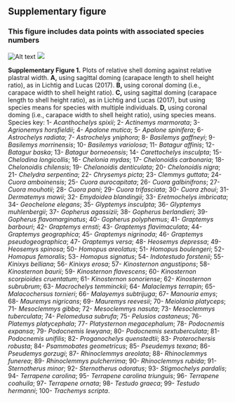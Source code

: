 ## Supplementary figure

### This figure includes data points with associated species numbers


![Alt text](./https://github.com/G-Hermanson/Reply_shell_measurements_LL2017/blob/main/data/Lichtig_and_Lucas_data_plot_supplementary_version.svg)
<img src="./https://github.com/G-Hermanson/Reply_shell_measurements_LL2017/blob/main/data/Lichtig_and_Lucas_data_plot_supplementary_version.svg">

**Supplementary Figure 1.** Plots of relative shell doming against relative plastral width. **A,** using sagittal doming (carapace length to shell height ratio), as in Lichtig and Lucas (2017). **B,** using coronal doming (i.e., carapace width to shell height ratio). **C,** using sagittal doming (carapace length to shell height ratio), as in Lichtig and Lucas (2017), but using species means for species with multiple individuals. **D,** using coronal doming (i.e., carapace width to shell height ratio), using species means. Species key: 1- *Acanthochelys spixii*; 2- *Actinemys marmorata*; 3- *Agrionemys horsfieldii*; 4- *Apalone mutica*; 5- *Apalone spinifera*; 6- *Astrochelys radiata*; 7- *Astrochelys yniphora*; 8- *Basilemys gaffneyi*; 9- *Basilemys morrinensis*; 10- *Basilemys variolosa*; 11- *Batagur affinis*; 12- *Batagur baska*; 13- *Batagur borneoensis*; 14- *Carettochelys insculpta*; 15- *Chelodina longicollis*; 16- *Chelonia mydas*; 17- *Chelonoidis carbonaria*; 18- *Chelonoidis chilensis*; 19- *Chelonoidis denticulata*; 20- *Chelonoidis nigra*; 21- *Chelydra serpentina*; 22- *Chrysemys picta*; 23- *Clemmys guttata*; 24- *Cuora amboinensis*; 25- *Cuora aurocapitata*; 26- *Cuora galbinifrons*; 27- *Cuora mouhotii*; 28- *Cuora pani*; 29- *Cuora trifasciata*; 30- *Cuora zhoui*; 31- *Dermatemys mawii*; 32- *Emydoidea blandingii*; 33- *Eretmochelys imbricata*; 34- *Geochelone elegans*; 35- *Glyptemys insculpta*; 36- *Glyptemys muhlenbergii*; 37- *Gopherus agassizii*; 38- *Gopherus berlandieri*; 39- *Gopherus flavomarginatus*; 40- *Gopherus polyphemus*; 41- *Graptemys barbouri*; 42- *Graptemys ernsti*; 43- *Graptemys flavimaculata*; 44- *Graptemys geographica*; 45- *Graptemys nigrinoda*; 46- *Graptemys pseudogeographica*; 47- *Graptemys versa*; 48- *Heosemys depressa*; 49- *Heosemys spinosa*; 50- *Homopus areolatus*; 51- *Homopus boulengeri*; 52- *Homopus femoralis*; 53- *Homopus signatus*; 54- *Indotestudo forstenii*; 55- *Kinixys belliana*; 56- *Kinixys erosa*; 57- *Kinosternon angustipons*; 58- *Kinosternon baurii*; 59- *Kinosternon flavescens*; 60- *Kinosternon scorpioides cruentatum*; 61- *Kinosternon sonoriense*; 62- *Kinosternon subrubrum*; 63- *Macrochelys temminckii*; 64- *Malaclemys terrapin*; 65- *Malacochersus tornieri*; 66- *Malayemys subtrijuga*; 67- *Manouria emys*; 68- *Mauremys nigricans*; 69- *Mauremys reevesii*; 70- *Meiolania platyceps*; 71- *Mesoclemmys gibba*; 72- *Mesoclemmys nasuta*; 73- *Mesoclemmys tuberculata*; 74- *Pelomedusa subrufa*; 75- *Pelusios castaneus*; 76- *Platemys platycephala*; 77- *Platysternon megacephalum*; 78- *Podocnemis expansa*; 79- *Podocnemis lewyana*; 80- *Podocnemis sextuberculata*; 81- *Podocnemis unifilis*; 82- *Proganochelys quenstedtii*; 83- *Proterochersis robusta*; 84- *Psammobates geometricus*; 85- *Pseudemys texana*; 86- *Pseudemys gorzugi*; 87- *Rhinoclemmys areolata*; 88- *Rhinoclemmys funerea*; 89- *Rhinoclemmys pulcherrima*; 90- *Rhinoclemmys rubida*; 91- *Sternotherus minor*; 92- *Sternotherus odoratus*; 93- *Stigmochelys pardalis*; 94- *Terrapene carolina*; 95- *Terrapene carolina triunguis*; 96- *Terrapene coahuila*; 97- *Terrapene ornata*; 98- *Testudo graeca*; 99- *Testudo hermanni*; 100- *Trachemys scripta*.